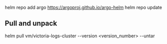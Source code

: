 helm repo add argo https://argoproj.github.io/argo-helm
helm repo update
## Pull and unpack
helm pull vm/victoria-logs-cluster --version <version_number> --untar